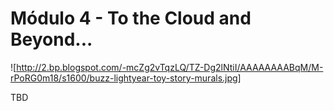 # Módulo 4 - To the Cloud and Beyond...

![http://2.bp.blogspot.com/-mcZg2vTqzLQ/TZ-Dg2lNtiI/AAAAAAAABqM/M-rPoRG0m18/s1600/buzz-lightyear-toy-story-murals.jpg]

TBD